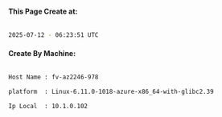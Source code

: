 
   
#### This Page Create at:

```bash

2025-07-12 - 06:23:51 UTC

```

#### Create By Machine:

```bash

Host Name : fv-az2246-978

platform  : Linux-6.11.0-1018-azure-x86_64-with-glibc2.39

Ip Local  : 10.1.0.102

```

